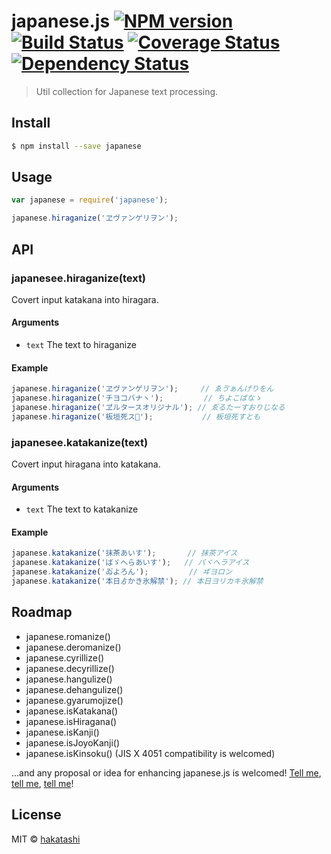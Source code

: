 # japanese.js [![NPM version][npm-image]][npm-url] [![Build Status][travis-image]][travis-url] [![Coverage Status][coveralls-image]][coveralls-url] [![Dependency Status][gemnasium-image]][gemnasium-url]

> Util collection for Japanese text processing.


## Install

```sh
$ npm install --save japanese
```

## Usage

```js
var japanese = require('japanese');

japanese.hiraganize('ヱヴァンゲリヲン');
```

## API

### japanesee.hiraganize(text)

Covert input katakana into hiragara.

#### Arguments

* `text` The text to hiraganize

#### Example

```js
japanese.hiraganize('ヱヴァンゲリヲン');     // ゑゔぁんげりをん
japanese.hiraganize('チヨコバナヽ');         // ちよこばなゝ
japanese.hiraganize('ヹルタースオリジナル'); // ゑ゙るたーすおりじなる
japanese.hiraganize('板垣死ス𪜈');           // 板垣死すとも
```

### japanesee.katakanize(text)

Covert input hiragana into katakana.

#### Arguments

* `text` The text to katakanize

#### Example

```js
japanese.katakanize('抹茶あいす');       // 抹茶アイス
japanese.katakanize('ばゞへらあいす');   // バヾヘラアイス
japanese.katakanize('ゐ゙よろん');         // ヸヨロン
japanese.katakanize('本日ゟかき氷解禁'); // 本日ヨリカキ氷解禁
```

## Roadmap

* japanese.romanize()
* japanese.deromanize()
* japanese.cyrillize()
* japanese.decyrillize()
* japanese.hangulize()
* japanese.dehangulize()
* japanese.gyarumojize()
* japanese.isKatakana()
* japanese.isHiragana()
* japanese.isKanji()
* japanese.isJoyoKanji()
* japanese.isKinsoku() (JIS X 4051 compatibility is welcomed)

...and any proposal or idea for enhancing japanese.js is welcomed! [Tell me](https://github.com/hakatashi/japanese.js/issues), [tell me](https://twitter.com/intent/tweet?text=I+have+a+great+idea+for+enhancing+your+japanese.js.+That+is...), [tell me](mailto:hakatasiloving@gmail.com)!

## License

MIT © [hakatashi](http://hakatashi.com/)


[npm-url]: https://npmjs.org/package/japanese
[npm-image]: https://badge.fury.io/js/japanese.svg
[travis-url]: https://travis-ci.org/hakatashi/japanese.js
[travis-image]: https://travis-ci.org/hakatashi/japanese.js.svg?branch=master
[coveralls-url]: https://coveralls.io/r/hakatashi/japanese.js
[coveralls-image]: https://coveralls.io/repos/hakatashi/japanese.js/badge.svg
[gemnasium-url]: https://gemnasium.com/hakatashi/japanese.js
[gemnasium-image]: https://gemnasium.com/hakatashi/japanese.js.svg
